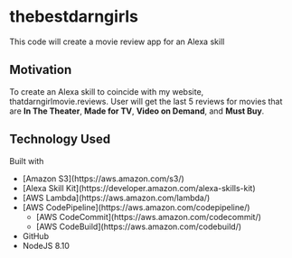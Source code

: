 # thebestdarngirls
This code will create a movie review app for an Alexa skill

## Motivation
To create an Alexa skill to coincide with my website, thatdarngirlmovie.reviews.  User will get the last 5 reviews for movies that are <b>In The Theater</b>, <b>Made for TV</b>, <b>Video on Demand</b>, and <b>Must Buy</b>.  

## Technology Used
Built with
<ul>
	<li>[Amazon S3](https://aws.amazon.com/s3/)</li>
	<li>[Alexa Skill Kit](https://developer.amazon.com/alexa-skills-kit)</li>
	<li>[AWS Lambda](https://aws.amazon.com/lambda/)</li>
	<li>[AWS CodePipeline](https://aws.amazon.com/codepipeline/)
		<ul>
			<li>[AWS CodeCommit](https://aws.amazon.com/codecommit/)</li>
			<li>[AWS CodeBuild](https://aws.amazon.com/codebuild/)</li>
		</ul>
	</li>
	<li>GitHub</li>
	<li>NodeJS 8.10</li>
</ul>
